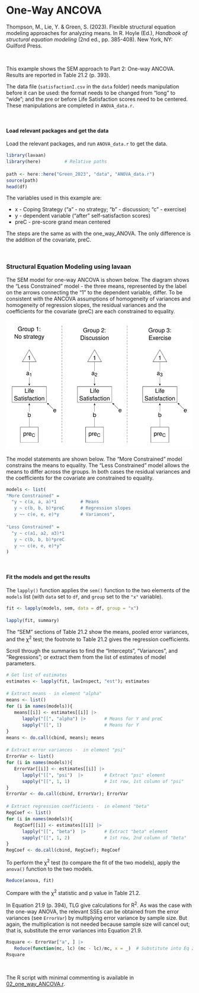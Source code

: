 # One-Way ANCOVA


Thompson, M., Lie, Y. & Green, S. (2023). Flexible structural equation
modeling approaches for analyzing means. In R. Hoyle (Ed.), *Handbook of
structural equation modeling* (2nd ed., pp. 385-408). New York, NY:
Guilford Press.

<br />

This example shows the SEM approach to Part 2: One-way ANCOVA. Results
are reported in Table 21.2 (p. 393).

The data file (`satisfactionI.csv` in the `data` folder) needs
manipulation before it can be used: the format needs to be changed from
“long” to “wide”; and the pre or before Life Satisfaction scores need to
be centered. These manipulations are completed in `ANOVA_data.r`.

<br />

#### Load relevant packages and get the data

Load the relevant packages, and run `ANOVA_data.r` to get the data.

``` r
library(lavaan)
library(here)         # Relative paths

path <- here::here("Green_2023", "data", "ANOVA_data.r")
source(path)
head(df)
```

The variables used in this example are:

- x - Coping Strategy (“a” - no strategy; “b” - discussion; “c” -
  exercise)
- y - dependent variable (“after” self-satisfaction scores)
- preC - pre-score grand mean centered

The steps are the same as with the one_way_ANOVA. The only difference is
the addition of the covariate, preC.

<br />

### Structural Equation Modeling using **lavaan**

The SEM model for one-way ANCOVA is shown below. The diagram shows the
“Less Constrained” model - the three means, represented by the label on
the arrows connecting the “1” to the dependent variable, differ. To be
consistent with the ANCOVA assumptions of homogeneity of variances and
homogeneity of regression slopes, the residual variances and the
coefficients for the covariate (preC) are each constrained to equality.

<img src="images/one_way_ANCOVA.svg" data-fig-align="left" />

The model statements are shown below. The “More Constrained” model
constrains the means to equality. The “Less Constrained” model allows
the means to differ across the groups. In both cases the residual
variances and the coefficients for the covariate are constrained to
equality.

``` r
models <- list(
"More Constrained" =
  "y ~ c(a, a, a)*1         # Means
   y ~ c(b, b, b)*preC      # Regression slopes
   y ~~ c(e, e, e)*y        # Variances",

"Less Constrained" =
  "y ~ c(a1, a2, a3)*1
   y ~ c(b, b, b)*preC
   y ~~ c(e, e, e)*y"
)
```

<br />

#### Fit the models and get the results

The `lapply()` function applies the `sem()` function to the two elements
of the `models` list (with `data` set to `df`, and `group` set to the
`"x"` variable).

``` r
fit <- lapply(models, sem, data = df, group = "x")

lapply(fit, summary)
```

The “SEM” sections of Table 21.2 show the means, pooled error variances,
and the $\upchi$<sup>2</sup> test; the footnote to Table 21.2 gives the
regression coefficients.

Scroll through the summaries to find the “Intercepts”, “Variances”, and
“Regressions”; or extract them from the list of estimates of model
parameters.

``` r
# Get list of estimates
estimates <- lapply(fit, lavInspect, "est"); estimates    

# Extract means - in element "alpha"
means <- list()
for (i in names(models)){
   means[[i]] <- estimates[[i]] |>
      lapply("[[", "alpha") |>       # Means for Y and preC
      sapply("[[", 1)                # Means for Y
}
means <- do.call(cbind, means); means

# Extract error variances -  in element "psi"
ErrorVar <- list()
for (i in names(models)){
   ErrorVar[[i]] <- estimates[[i]] |>
      lapply("[[", "psi")  |>        # Extract "psi" element
      sapply("[[", 1, 1)             # 1st row, 1st column of "psi"
}
ErrorVar <- do.call(cbind, ErrorVar); ErrorVar

# Extract regression coefficients -  in element "beta"
RegCoef <- list()
for (i in names(models)){
   RegCoef[[i]] <- estimates[[i]] |>
      lapply("[[", "beta")  |>       # Extract "beta" element
      sapply("[[", 1, 2)             # 1st row, 2nd column of "beta"
}
RegCoef <- do.call(cbind, RegCoef); RegCoef
```

To perform the $\upchi$<sup>2</sup> test (to compare the fit of the two
models), apply the `anova()` function to the two models.

``` r
Reduce(anova, fit)
```

Compare with the $\upchi$<sup>2</sup> statistic and p value in Table
21.2.

In Equation 21.9 (p. 394), TLG give calculations for R<sup>2</sup>. As
was the case with the one-way ANOVA, the relevant SSEs can be obtained
from the error variances (see `ErrorVar`) by multiplying error variance
by sample size. But again, the multiplication is not needed because
sample size will cancel out; that is, substitute the error variances
into Equation 21.9.

``` r
Rsquare <- ErrorVar["a", ] |>
   Reduce(function(mc, lc) (mc - lc)/mc, x = _)  # Substitute into Eq 21.9
Rsquare
```

<br />

The R script with minimal commenting is available in
[02_one_way_ANCOVA.r](02_one_way_ANCOVA.r).
